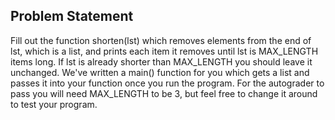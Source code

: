 ## Problem Statement

Fill out the function shorten(lst) which removes elements from the end of lst, which is a list, and prints each item it removes until lst is MAX_LENGTH items long. If lst is already shorter than MAX_LENGTH you should leave it unchanged. We've written a main() function for you which gets a list and passes it into your function once you run the program. For the autograder to pass you will need MAX_LENGTH to be 3, but feel free to change it around to test your program.

